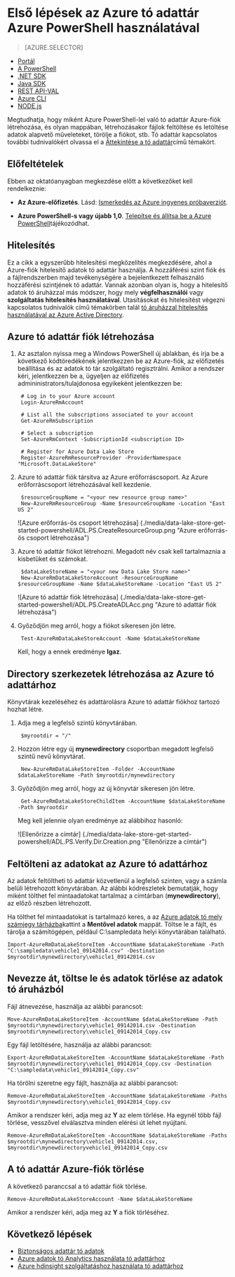 <properties
   pageTitle="Tó adattár – első lépések |} Azure"
   description="Tó adattár fiók létrehozásához, és végezze el az alapműveletek a Azure PowerShell használatával"
   services="data-lake-store"
   documentationCenter=""
   authors="nitinme"
   manager="jhubbard"
   editor="cgronlun"/>

<tags
   ms.service="data-lake-store"
   ms.devlang="na"
   ms.topic="hero-article"
   ms.tgt_pltfrm="na"
   ms.workload="big-data"
   ms.date="10/04/2016"
   ms.author="nitinme"/>

# <a name="get-started-with-azure-data-lake-store-using-azure-powershell"></a>Első lépések az Azure tó adattár Azure PowerShell használatával

> [AZURE.SELECTOR]
- [Portál](data-lake-store-get-started-portal.md)
- [A PowerShell](data-lake-store-get-started-powershell.md)
- [.NET SDK](data-lake-store-get-started-net-sdk.md)
- [Java SDK](data-lake-store-get-started-java-sdk.md)
- [REST API-VAL](data-lake-store-get-started-rest-api.md)
- [Azure CLI](data-lake-store-get-started-cli.md)
- [NODE.js](data-lake-store-manage-use-nodejs.md)

Megtudhatja, hogy miként Azure PowerShell-lel való tó adattár Azure-fiók létrehozása, és olyan mappában, létrehozásakor fájlok feltöltése és letöltése adatok alapvető műveleteket, törölje a fiókot, stb. Tó adattár kapcsolatos további tudnivalókért olvassa el a [Áttekintése a tó adattár](data-lake-store-overview.md)című témakört.

## <a name="prerequisites"></a>Előfeltételek

Ebben az oktatóanyagban megkezdése előtt a következőket kell rendelkeznie:

* **Az Azure-előfizetés**. Lásd: [Ismerkedés az Azure ingyenes próbaverziót](https://azure.microsoft.com/pricing/free-trial/).

* **Azure PowerShell-s vagy újabb 1,0**. [Telepítse és állítsa be a Azure PowerShell](../powershell-install-configure.md)tájékozódhat.

## <a name="authentication"></a>Hitelesítés

Ez a cikk a egyszerűbb hitelesítési megközelítés megkezdésére, ahol a Azure-fiók hitelesítő adatok tó adattár használja. A hozzáférési szint fiók és a fájlrendszerben majd tevékenységére a bejelentkezett felhasználó hozzáférési szintjének tó adattár. Vannak azonban olyan is, hogy a hitelesítő adatok tó áruházzal más módszer, hogy mely **végfelhasználói** vagy **szolgáltatás hitelesítés használatával**. Utasításokat és hitelesítést végezni kapcsolatos tudnivalók című témakörben talál [tó áruházzal hitelesítés használatával az Azure Active Directory](data-lake-store-authenticate-using-active-directory.md).

## <a name="create-an-azure-data-lake-store-account"></a>Azure tó adattár fiók létrehozása

1. Az asztalon nyissa meg a Windows PowerShell új ablakban, és írja be a következő kódtöredékének jelentkezzen be az Azure-fiók, az előfizetés beállítása és az adatok tó tár szolgáltató regisztrálni. Amikor a rendszer kéri, jelentkezzen be a, ügyeljen az előfizetés admininistrators/tulajdonosa egyikeként jelentkezzen be:

        # Log in to your Azure account
        Login-AzureRmAccount

        # List all the subscriptions associated to your account
        Get-AzureRmSubscription

        # Select a subscription
        Set-AzureRmContext -SubscriptionId <subscription ID>

        # Register for Azure Data Lake Store
        Register-AzureRmResourceProvider -ProviderNamespace "Microsoft.DataLakeStore"


2. Azure tó adattár fiók társítva az Azure erőforráscsoport. Az Azure erőforráscsoport létrehozásával kell kezdenie.

        $resourceGroupName = "<your new resource group name>"
        New-AzureRmResourceGroup -Name $resourceGroupName -Location "East US 2"

    ![Azure erőforrás-ös csoport létrehozása] (./media/data-lake-store-get-started-powershell/ADL.PS.CreateResourceGroup.png "Azure erőforrás-ös csoport létrehozása")

2. Azure tó adattár fiókot létrehozni. Megadott név csak kell tartalmaznia a kisbetűket és számokat.

        $dataLakeStoreName = "<your new Data Lake Store name>"
        New-AzureRmDataLakeStoreAccount -ResourceGroupName $resourceGroupName -Name $dataLakeStoreName -Location "East US 2"

    ![Azure tó adattár fiók létrehozása] (./media/data-lake-store-get-started-powershell/ADL.PS.CreateADLAcc.png "Azure tó adattár fiók létrehozása")

3. Győződjön meg arról, hogy a fiókot sikeresen jön létre.

        Test-AzureRmDataLakeStoreAccount -Name $dataLakeStoreName

    Kell, hogy a ennek eredménye **Igaz**.

## <a name="create-directory-structures-in-your-azure-data-lake-store"></a>Directory szerkezetek létrehozása az Azure tó adattárhoz

Könyvtárak kezeléséhez és adattárolásra Azure tó adattár fiókhoz tartozó hozhat létre.

1. Adja meg a legfelső szintű könyvtárában.

        $myrootdir = "/"

2. Hozzon létre egy új **mynewdirectory** csoportban megadott legfelső szintű nevű könyvtárat.

        New-AzureRmDataLakeStoreItem -Folder -AccountName $dataLakeStoreName -Path $myrootdir/mynewdirectory

3. Győződjön meg arról, hogy az új könyvtár sikeresen jön létre.

        Get-AzureRmDataLakeStoreChildItem -AccountName $dataLakeStoreName -Path $myrootdir

    Meg kell jelennie olyan eredménye az alábbihoz hasonló:

    ![Ellenőrizze a címtár] (./media/data-lake-store-get-started-powershell/ADL.PS.Verify.Dir.Creation.png "Ellenőrizze a címtár")


## <a name="upload-data-to-your-azure-data-lake-store"></a>Feltölteni az adatokat az Azure tó adattárhoz

Az adatok feltöltheti tó adattár közvetlenül a legfelső szinten, vagy a számla belüli létrehozott könyvtárában. Az alábbi kódrészletek bemutatják, hogy miként tölthet fel mintaadatokat tartalmaz a címtárban (**mynewdirectory**), az előző részben létrehozott.

Ha tölthet fel mintaadatokat is tartalmazó keres, a az [Azure adatok tó mely számjegy tárházba](https://github.com/MicrosoftBigData/usql/tree/master/Examples/Samples/Data/AmbulanceData)kattint a **Mentővel adatok** mappát. Töltse le a fájlt, és tárolja a számítógépen, például C:\sampledata helyi könyvtárában található\.

    Import-AzureRmDataLakeStoreItem -AccountName $dataLakeStoreName -Path "C:\sampledata\vehicle1_09142014.csv" -Destination $myrootdir\mynewdirectory\vehicle1_09142014.csv


## <a name="rename-download-and-delete-data-from-your-data-lake-store"></a>Nevezze át, töltse le és adatok törlése az adatok tó áruházból

Fájl átnevezése, használja az alábbi parancsot:

    Move-AzureRmDataLakeStoreItem -AccountName $dataLakeStoreName -Path $myrootdir\mynewdirectory\vehicle1_09142014.csv -Destination $myrootdir\mynewdirectory\vehicle1_09142014_Copy.csv

Egy fájl letöltésére, használja az alábbi parancsot:

    Export-AzureRmDataLakeStoreItem -AccountName $dataLakeStoreName -Path $myrootdir\mynewdirectory\vehicle1_09142014_Copy.csv -Destination "C:\sampledata\vehicle1_09142014_Copy.csv"

Ha törölni szeretne egy fájlt, használja az alábbi parancsot:

    Remove-AzureRmDataLakeStoreItem -AccountName $dataLakeStoreName -Paths $myrootdir\mynewdirectory\vehicle1_09142014_Copy.csv

Amikor a rendszer kéri, adja meg az **Y** az elem törlése. Ha egynél több fájl törlése, vesszővel elválasztva minden elérési út lehet nyújtani.

    Remove-AzureRmDataLakeStoreItem -AccountName $dataLakeStoreName -Paths $myrootdir\mynewdirectory\vehicle1_09142014.csv, $myrootdir\mynewdirectoryvehicle1_09142014_Copy.csv

## <a name="delete-your-azure-data-lake-store-account"></a>A tó adattár Azure-fiók törlése

A következő paranccsal a tó adattár fiók törlése.

    Remove-AzureRmDataLakeStoreAccount -Name $dataLakeStoreName

Amikor a rendszer kéri, adja meg az **Y** a fiók törléséhez.


## <a name="next-steps"></a>Következő lépések

- [Biztonságos adattár tó adatok](data-lake-store-secure-data.md)
- [Azure adatok tó Analytics használata tó adattárhoz](../data-lake-analytics/data-lake-analytics-get-started-portal.md)
- [Azure hdinsight szolgáltatáshoz használata tó adattárhoz](data-lake-store-hdinsight-hadoop-use-portal.md)

